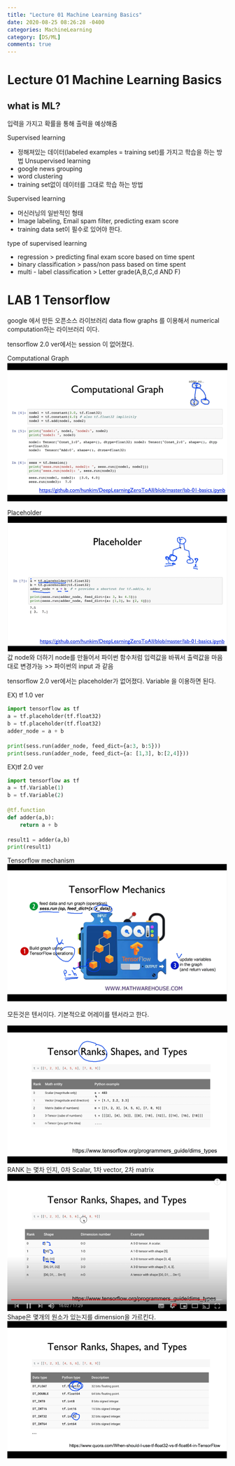 ```yaml
---
title: "Lecture 01 Machine Learning Basics"
date: 2020-08-25 08:26:28 -0400
categories: MachineLearning
category: [DS/ML]
comments: true
---
```


Lecture 01 Machine Learning Basics
==================================

## what is ML?

입력을 가지고 확률을 통해 출력을 예상해줌

Supervised learning
- 정해져있는 데이터(labeled examples = training set)를 가지고 학습을 하는 방법
Unsupervised learning
- google news grouping
- word clustering
- training set없이 데이터를 그대로 학습 하는 방법

Supervised learning
- 머신러닝의 일반적인 형태
- Image labeling, Email spam filter, predicting exam score
- training data set이 필수로 있어야 한다.

type of supervised learning

- regression > predicting final exam score based on time spent
- binary classification > pass/non pass based on time spent
- multi - label classification > Letter grade(A,B,C,d AND F)

LAB 1 Tensorflow
=====================================================
google 에서 만든 오픈소스 라이브러리
data flow graphs 를 이용해서 numerical computation하는 라이브러리 이다.

tensorflow 2.0 ver에서는 session 이 없어졌다.

Computational Graph
![matrix](/assets/images/MLyoutube/1.PNG)

Placeholder
![matrix](/assets/images/MLyoutube/2.PNG)
값 node와 더하기 node를 만들어서 파이썬 함수처럼 입력값을 바꿔서 출력값을 마음대로 변경가능 >> 
파이썬의 input 과 같음

tensorflow 2.0 ver에서는 placeholder가 없어졌다.
Variable 을 이용하면 된다.

EX) tf 1.0 ver
```python
import tensorflow as tf
a = tf.placeholder(tf.float32)
b = tf.placeholder(tf.float32)
adder_node = a + b

print(sess.run(adder_node, feed_dict={a:3, b:5}))
print(sess.run(adder_node, feed_dict={a: [1,3], b:[2,4]}))
```

EX)tf 2.0 ver
```python
import tensorflow as tf
a = tf.Variable(1)
b = tf.Variable(2)

@tf.function
def adder(a,b):
    return a + b

result1 = adder(a,b)
print(result1)
```
Tensorflow mechanism
![matrix](/assets/images/MLyoutube/3.PNG)

모든것은 텐서이다. 기본적으로 어레이를 텐서라고 한다.

![matrix](/assets/images/MLyoutube/4.PNG)
RANK 는 몇차 인지, 0차 Scalar, 1차 vector, 2차 matrix 
![matrix](/assets/images/MLyoutube/5.PNG)
Shape은 몇개의 원소가 있는지를 dimension을 가르킨다.
![matrix](/assets/images/MLyoutube/6.PNG)
